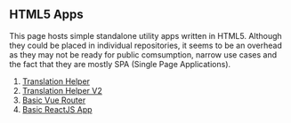 ## HTML5 Apps
This page hosts simple standalone utility apps written in HTML5. 
Although they could be placed in individual repositories, it seems to be an overhead as they may not be ready for public comsumption, narrow use cases and the fact that they are mostly SPA (Single Page Applications).

1. [Translation Helper](http://midhunhk.github.io/apps/translate.html)
2. [Translation Helper V2](http://midhunhk.github.io/apps/translation-helper/#/)
3. [Basic Vue Router](http://midhunhk.github.io/apps/basic-vue-router.html)
4. [Basic ReactJS App](http://midhunhk.github.io/apps/basic-reactjs.html)
